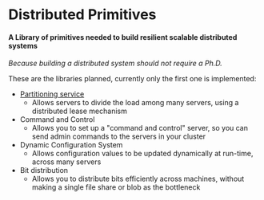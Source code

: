 # Distributed Primitives
#### A Library of primitives needed to build resilient scalable distributed systems
*Because building a distributed system should not require a Ph.D.*

These are the libraries planned, currently only the first one is implemented:
  - [Partitioning service](DistributedPrimitives\PartitioningService\PartitioningServiceMotivation.md)
    * Allows servers to divide the load among many servers, using a distributed lease mechanism
  - Command and Control
    * Allows you to set up a "command and control" server, so you can send admin commands to the servers in your cluster
  - Dynamic Configuration System
    * Allows configuration values to be updated dynamically at run-time, across many servers
  - Bit distribution
    * Allows you to distribute bits efficiently across machines, without making a single file share or blob as the bottleneck






